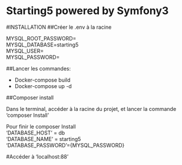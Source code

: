 Starting5 powered by Symfony3
=========

#INSTALLATION
 ##Créer le .env à la racine
 
 MYSQL_ROOT_PASSWORD=  
 MYSQL_DATABASE=starting5  
 MYSQL_USER=  
 MYSQL_PASSWORD=
 
 
 ##Lancer les commandes:
 - Docker-compose build
 - Docker-compose up -d
 
 ##Composer install
 
 Dans le terminal, accéder à la racine du projet, et lancer la commande ‘composer Install’
 
 Pour finir le composer Install  
 ‘DATABASE_HOST’ = db  
 ‘DATABASE_NAME’ = starting5  
 ‘DATABASE_PASSWORD’={MYSQL_PASSWORD}
 
 #Accéder à ‘localhost:88’
